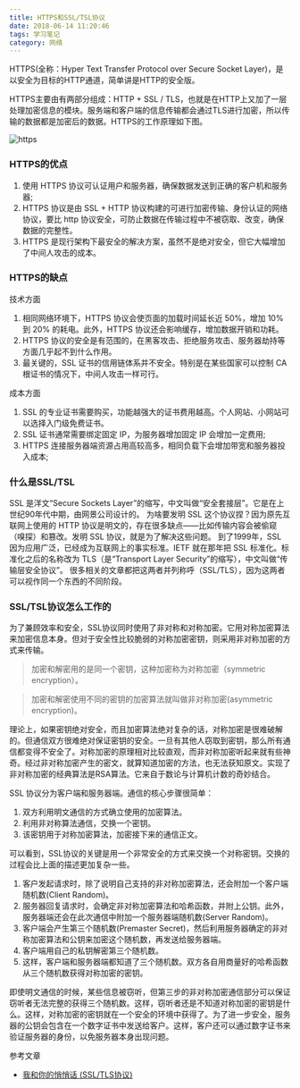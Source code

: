 ```yaml
---
title: HTTPS和SSL/TSL协议
date: 2018-06-14 11:20:46
tags: 学习笔记
category: 网络
---
```

HTTPS(全称：Hyper Text Transfer Protocol over Secure Socket Layer)，是以安全为目标的HTTP通道，简单讲是HTTP的安全版。
<!--more-->
HTTPS主要由有两部分组成：HTTP + SSL / TLS，也就是在HTTP上又加了一层处理加密信息的模块。服务端和客户端的信息传输都会通过TLS进行加密，所以传输的数据都是加密后的数据。HTTPS的工作原理如下图。

![https](https://www.suntangji.me/hexo/image/https.jpg)

### HTTPS的优点

1. 使用 HTTPS 协议可认证用户和服务器，确保数据发送到正确的客户机和服务器;
2. HTTPS 协议是由 SSL + HTTP 协议构建的可进行加密传输、身份认证的网络协议，要比 http 协议安全，可防止数据在传输过程中不被窃取、改变，确保数据的完整性。
3. HTTPS 是现行架构下最安全的解决方案，虽然不是绝对安全，但它大幅增加了中间人攻击的成本。

### HTTPS的缺点

技术方面

1. 相同网络环境下，HTTPS 协议会使页面的加载时间延长近 50%，增加 10% 到 20% 的耗电。此外，HTTPS 协议还会影响缓存，增加数据开销和功耗。
2. HTTPS 协议的安全是有范围的，在黑客攻击、拒绝服务攻击、服务器劫持等方面几乎起不到什么作用。
3. 最关键的，SSL 证书的信用链体系并不安全。特别是在某些国家可以控制 CA 根证书的情况下，中间人攻击一样可行。

成本方面

1. SSL 的专业证书需要购买，功能越强大的证书费用越高。个人网站、小网站可以选择入门级免费证书。
2. SSL 证书通常需要绑定固定 IP，为服务器增加固定 IP 会增加一定费用;
3. HTTPS 连接服务器端资源占用高较高多，相同负载下会增加带宽和服务器投入成本;

### 什么是SSL/TSL

SSL 是洋文“Secure Sockets Layer”的缩写，中文叫做“安全套接层”。它是在上世纪90年代中期，由网景公司设计的。
为啥要发明 SSL 这个协议捏？因为原先互联网上使用的 HTTP 协议是明文的，存在很多缺点——比如传输内容会被偷窥（嗅探）和篡改。发明 SSL 协议，就是为了解决这些问题。
到了1999年，SSL 因为应用广泛，已经成为互联网上的事实标准。IETF 就在那年把 SSL 标准化。标准化之后的名称改为 TLS（是“Transport Layer Security”的缩写），中文叫做“传输层安全协议”。
很多相关的文章都把这两者并列称呼（SSL/TLS），因为这两者可以视作同一个东西的不同阶段。

### SSL/TSL协议怎么工作的

为了兼顾效率和安全，SSL协议同时使用了非对称和对称加密。它用对称加密算法来加密信息本身。但对于安全性比较脆弱的对称加密密钥，则采用非对称加密的方式来传输。

> 加密和解密用的是同一个密钥，这种加密称为对称加密（symmetric encryption）。

> 加密和解密使用不同的密钥的加密算法就叫做非对称加密(asymmetric encryption)。

理论上，如果密钥绝对安全，而且加密算法绝对复杂的话，对称加密是很难破解的。但通信双方很难绝对保证密钥的安全。一旦有其他人窃取到密钥，那么所有通信都变得不安全了。对称加密的原理相对比较直观，而非对称加密听起来就有些神奇。经过非对称加密产生的密文，就算知道加密的方法，也无法获知原文。实现了非对称加密的经典算法是RSA算法。它来自于数论与计算机计数的奇妙结合。

SSL 协议分为客户端和服务器端。通信的核心步骤很简单：

1. 双方利用明文通信的方式确立使用的加密算法。
2. 利用非对称算法通信，交换一个密钥。
3. 该密钥用于对称加密算法，加密接下来的通信正文。

可以看到，SSL协议的关键是用一个非常安全的方式来交换一个对称密钥。交换的过程会比上面的描述更加复杂一些。

1. 客户发起请求时，除了说明自己支持的非对称加密算法，还会附加一个客户端随机数(Client Random)。
2. 服务器回复请求时，会确定非对称加密算法和哈希函数，并附上公钥。此外，服务器端还会在此次通信中附加一个服务器端随机数(Server Random)。
3. 客户端会产生第三个随机数(Premaster Secret)，然后利用服务器确定的非对称加密算法和公钥来加密这个随机数，再发送给服务器端。
4. 客户端用自己的私钥解密第三个随机数。
5. 这样，客户端和服务器端都知道了三个随机数。双方各自用商量好的哈希函数从三个随机数获得对称加密的密钥。

即使明文通信的时候，某些信息被窃听，但第三步的非对称加密通信部分可以保证窃听者无法完整的获得三个随机数。这样，窃听者还是不知道对称加密的密钥是什么。这样，对称加密的密钥就在一个安全的环境中获得了。为了进一步安全，服务器的公钥会包含在一个数字证书中发送给客户。这样，客户还可以通过数字证书来验证服务器的身份，以免服务器本身出现问题。

参考文章

- [我和你的悄悄话 (SSL/TLS协议)](http://www.cnblogs.com/vamei/p/5937217.html)